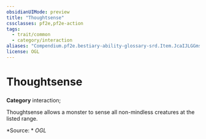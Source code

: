```yaml
---
obsidianUIMode: preview
title: "Thoughtsense"
cssclasses: pf2e,pf2e-action
tags:
  - trait/common
  - category/interaction
aliases: "Compendium.pf2e.bestiary-ability-glossary-srd.Item.JcaIJLGGmst79f1Y"
license: OGL
---
```

# Thoughtsense

### 

**Category** interaction; 




Thoughtsense allows a monster to sense all non-mindless creatures at the listed range.

*Source: *
*OGL*